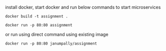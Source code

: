 install docker, start docker and run below commands to start microservices

```docker build -t assignment .```

```docker run -p 80:80 assignment```

or run using direct command using existing image

```docker run -p 80:80 janumpally/assignment```
